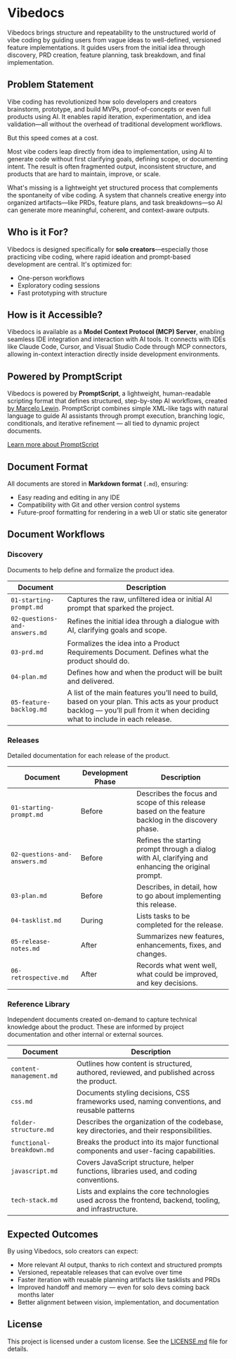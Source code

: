 # Vibedocs

Vibedocs brings structure and repeatability to the unstructured world of vibe coding by guiding users from vague ideas to well-defined, versioned feature implementations. It guides users from the initial idea through discovery, PRD creation, feature planning, task breakdown, and final implementation.

## Problem Statement

Vibe coding has revolutionized how solo developers and creators brainstorm, prototype, and build MVPs, proof-of-concepts or even full products using AI. It enables rapid iteration, experimentation, and idea validation—all without the overhead of traditional development workflows.

But this speed comes at a cost.

Most vibe coders leap directly from idea to implementation, using AI to generate code without first clarifying goals, defining scope, or documenting intent. The result is often fragmented output, inconsistent structure, and products that are hard to maintain, improve, or scale.

What's missing is a lightweight yet structured process that complements the spontaneity of vibe coding. A system that channels creative energy into organized artifacts—like PRDs, feature plans, and task breakdowns—so AI can generate more meaningful, coherent, and context-aware outputs.

## Who is it For?

Vibedocs is designed specifically for **solo creators**—especially those practicing vibe coding, where rapid ideation and prompt-based development are central. It's optimized for:

- One-person workflows
- Exploratory coding sessions
- Fast prototyping with structure

## How is it Accessible?

Vibedocs is available as a **Model Context Protocol (MCP) Server**, enabling seamless IDE integration and interaction with AI tools. It connects with IDEs like Claude Code, Cursor, and Visual Studio Code through MCP connectors, allowing in-context interaction directly inside development environments.

## Powered by PromptScript

Vibedocs is powered by **PromptScript**, a lightweight, human-readable scripting format that defines structured, step-by-step AI workflows, created [by Marcelo Lewin](https://www.bymarcelolewin.com). PromptScript combines simple XML-like tags with natural language to guide AI assistants through prompt execution, branching logic, conditionals, and iterative refinement — all tied to dynamic project documents.

[Learn more about PromptScript](.vibedocs/reference-library/promptscript-reference.md)

## Document Format

All documents are stored in **Markdown format** (`.md`), ensuring:

- Easy reading and editing in any IDE
- Compatibility with Git and other version control systems
- Future-proof formatting for rendering in a web UI or static site generator

## Document Workflows

### Discovery
Documents to help define and formalize the product idea.

| Document                   | Description                                                                      |
| -------------------------- | -------------------------------------------------------------------------------- |
| `01-starting-prompt.md` | Captures the raw, unfiltered idea or initial AI prompt that sparked the project. |
| `02-questions-and-answers.md` | Refines the initial idea through a dialogue with AI, clarifying goals and scope. |
| `03-prd.md` | Formalizes the idea into a Product Requirements Document. Defines what the product should do. |
| `04-plan.md` | Defines how and when the product will be built and delivered. |
| `05-feature-backlog.md` | A list of the main features you’ll need to build, based on your plan. This acts as your product backlog — you’ll pull from it when deciding what to include in each release. |

### Releases
Detailed documentation for each release of the product.

| Document           | Development Phase  | Description                                                        |
| ------------------ | ------------------ | ------------------------------------------------------------------ |
| `01-starting-prompt.md` | Before | Describes the focus and scope of this release based on the feature backlog in the discovery phase. |
| `02-questions-and-answers.md` | Before | Refines the starting prompt through a dialog with AI, clarifying and enhancing the original prompt. |
| `03-plan.md` | Before | Describes, in detail, how to go about implementing this release. |
| `04-tasklist.md` | During | Lists tasks to be completed for the release. |
| `05-release-notes.md` | After | Summarizes new features, enhancements, fixes, and changes. |
| `06-retrospective.md` | After | Records what went well, what could be improved, and key decisions. |

### Reference Library 
Independent documents created on-demand to capture technical knowledge about the product. These are informed by project documentation and other internal or external sources.

| Document           | Description                                                        |
| ------------------ | ------------------------------------------------------------------ |
| `content-management.md` | Outlines how content is structured, authored, reviewed, and published across the product. |
| `css.md` | Documents styling decisions, CSS frameworks used, naming conventions, and reusable patterns  |
| `folder-structure.md` | Describes the organization of the codebase, key directories, and their responsibilities.|
| `functional-breakdown.md` | Breaks the product into its major functional components and user-facing capabilities.|
| `javascript.md` | Covers JavaScript structure, helper functions, libraries used, and coding conventions.|
| `tech-stack.md` | Lists and explains the core technologies used across the frontend, backend, tooling, and infrastructure.|

## Expected Outcomes

By using Vibedocs, solo creators can expect:
- More relevant AI output, thanks to rich context and structured prompts
- Versioned, repeatable releases that can evolve over time
- Faster iteration with reusable planning artifacts like tasklists and PRDs
- Improved handoff and memory — even for solo devs coming back months later
- Better alignment between vision, implementation, and documentation

## License

This project is licensed under a custom license. See the [LICENSE.md](LICENSE.md) file for details.